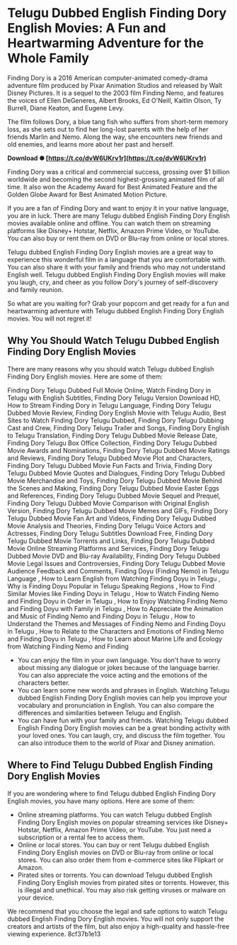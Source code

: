 # Telugu Dubbed English Finding Dory English Movies: A Fun and Heartwarming Adventure for the Whole Family
  
Finding Dory is a 2016 American computer-animated comedy-drama adventure film produced by Pixar Animation Studios and released by Walt Disney Pictures. It is a sequel to the 2003 film Finding Nemo, and features the voices of Ellen DeGeneres, Albert Brooks, Ed O'Neill, Kaitlin Olson, Ty Burrell, Diane Keaton, and Eugene Levy.
  
The film follows Dory, a blue tang fish who suffers from short-term memory loss, as she sets out to find her long-lost parents with the help of her friends Marlin and Nemo. Along the way, she encounters new friends and old enemies, and learns more about her past and herself.
 
**Download ✺ [https://t.co/dvW6UKrv1r](https://t.co/dvW6UKrv1r)**


  
Finding Dory was a critical and commercial success, grossing over $1 billion worldwide and becoming the second highest-grossing animated film of all time. It also won the Academy Award for Best Animated Feature and the Golden Globe Award for Best Animated Motion Picture.
  
If you are a fan of Finding Dory and want to enjoy it in your native language, you are in luck. There are many Telugu dubbed English Finding Dory English movies available online and offline. You can watch them on streaming platforms like Disney+ Hotstar, Netflix, Amazon Prime Video, or YouTube. You can also buy or rent them on DVD or Blu-ray from online or local stores.
  
Telugu dubbed English Finding Dory English movies are a great way to experience this wonderful film in a language that you are comfortable with. You can also share it with your family and friends who may not understand English well. Telugu dubbed English Finding Dory English movies will make you laugh, cry, and cheer as you follow Dory's journey of self-discovery and family reunion.
  
So what are you waiting for? Grab your popcorn and get ready for a fun and heartwarming adventure with Telugu dubbed English Finding Dory English movies. You will not regret it!
  
## Why You Should Watch Telugu Dubbed English Finding Dory English Movies
  
There are many reasons why you should watch Telugu dubbed English Finding Dory English movies. Here are some of them:
 
Finding Dory Telugu Dubbed Full Movie Online,  Watch Finding Dory in Telugu with English Subtitles,  Finding Dory Telugu Version Download HD,  How to Stream Finding Dory in Telugu Language,  Finding Dory Telugu Dubbed Movie Review,  Finding Dory English Movie with Telugu Audio,  Best Sites to Watch Finding Dory Telugu Dubbed,  Finding Dory Telugu Dubbing Cast and Crew,  Finding Dory Telugu Trailer and Songs,  Finding Dory English to Telugu Translation,  Finding Dory Telugu Dubbed Movie Release Date,  Finding Dory Telugu Box Office Collection,  Finding Dory Telugu Dubbed Movie Awards and Nominations,  Finding Dory Telugu Dubbed Movie Ratings and Reviews,  Finding Dory Telugu Dubbed Movie Plot and Characters,  Finding Dory Telugu Dubbed Movie Fun Facts and Trivia,  Finding Dory Telugu Dubbed Movie Quotes and Dialogues,  Finding Dory Telugu Dubbed Movie Merchandise and Toys,  Finding Dory Telugu Dubbed Movie Behind the Scenes and Making,  Finding Dory Telugu Dubbed Movie Easter Eggs and References,  Finding Dory Telugu Dubbed Movie Sequel and Prequel,  Finding Dory Telugu Dubbed Movie Comparison with Original English Version,  Finding Dory Telugu Dubbed Movie Memes and GIFs,  Finding Dory Telugu Dubbed Movie Fan Art and Videos,  Finding Dory Telugu Dubbed Movie Analysis and Theories,  Finding Dory Telugu Voice Actors and Actresses,  Finding Dory Telugu Subtitles Download Free,  Finding Dory Telugu Dubbed Movie Torrents and Links,  Finding Dory Telugu Dubbed Movie Online Streaming Platforms and Services,  Finding Dory Telugu Dubbed Movie DVD and Blu-ray Availability,  Finding Dory Telugu Dubbed Movie Legal Issues and Controversies,  Finding Dory Telugu Dubbed Movie Audience Feedback and Comments,  Finding Doyu (Finding Nemo) in Telugu Language ,  How to Learn English from Watching Finding Doyu in Telugu ,  Why is Finding Doyu Popular in Telugu Speaking Regions ,  How to Find Similar Movies like Finding Doyu in Telugu ,  How to Watch Finding Nemo and Finding Doyu in Order in Telugu ,  How to Enjoy Watching Finding Nemo and Finding Doyu with Family in Telugu ,  How to Appreciate the Animation and Music of Finding Nemo and Finding Doyu in Telugu ,  How to Understand the Themes and Messages of Finding Nemo and Finding Doyu in Telugu ,  How to Relate to the Characters and Emotions of Finding Nemo and Finding Doyu in Telugu ,  How to Learn about Marine Life and Ecology from Watching Finding Nemo and Finding
  
- You can enjoy the film in your own language. You don't have to worry about missing any dialogue or jokes because of the language barrier. You can also appreciate the voice acting and the emotions of the characters better.
- You can learn some new words and phrases in English. Watching Telugu dubbed English Finding Dory English movies can help you improve your vocabulary and pronunciation in English. You can also compare the differences and similarities between Telugu and English.
- You can have fun with your family and friends. Watching Telugu dubbed English Finding Dory English movies can be a great bonding activity with your loved ones. You can laugh, cry, and discuss the film together. You can also introduce them to the world of Pixar and Disney animation.

## Where to Find Telugu Dubbed English Finding Dory English Movies
  
If you are wondering where to find Telugu dubbed English Finding Dory English movies, you have many options. Here are some of them:

- Online streaming platforms. You can watch Telugu dubbed English Finding Dory English movies on popular streaming services like Disney+ Hotstar, Netflix, Amazon Prime Video, or YouTube. You just need a subscription or a rental fee to access them.
- Online or local stores. You can buy or rent Telugu dubbed English Finding Dory English movies on DVD or Blu-ray from online or local stores. You can also order them from e-commerce sites like Flipkart or Amazon.
- Pirated sites or torrents. You can download Telugu dubbed English Finding Dory English movies from pirated sites or torrents. However, this is illegal and unethical. You may also risk getting viruses or malware on your device.

We recommend that you choose the legal and safe options to watch Telugu dubbed English Finding Dory English movies. You will not only support the creators and artists of the film, but also enjoy a high-quality and hassle-free viewing experience.
 8cf37b1e13
 
